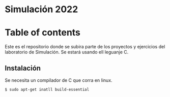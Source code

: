 # Simulación 2022
# Table of contents
Este es el repositorio donde se subira parte de los proyectos y ejercicios del laboratorio de Simulación. Se estará usando ell leguanje C.

## Instalación
Se necesita un compilador de C que corra en linux.
```bash
$ sudo apt-get inatll build-essential
```
